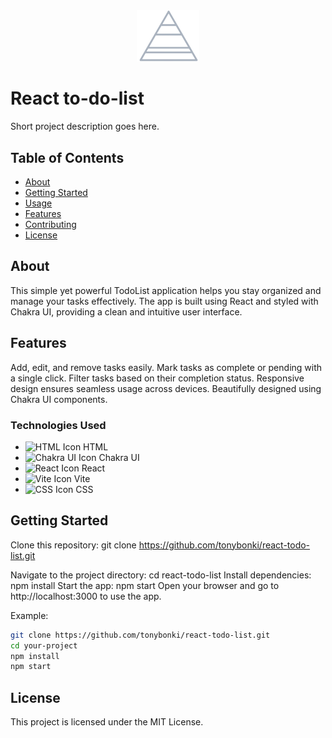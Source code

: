 <div align="center">
  <img src="project-logo.png" alt="Project Logo" width="100">
</div>

# React to-do-list

Short project description goes here.

## Table of Contents

- [About](#about)
- [Getting Started](#getting-started)
- [Usage](#usage)
- [Features](#features)
- [Contributing](#contributing)
- [License](#license)

## About

This simple yet powerful TodoList application helps you stay organized and manage your tasks effectively. The app is built using React and styled with Chakra UI, providing a clean and intuitive user interface.

## Features

Add, edit, and remove tasks easily.
Mark tasks as complete or pending with a single click.
Filter tasks based on their completion status.
Responsive design ensures seamless usage across devices.
Beautifully designed using Chakra UI components.

### Technologies Used

- <img src="https://images.vexels.com/media/users/3/166383/isolated/preview/6024bc5746d7436c727825dc4fc23c22-html-programming-language-icon-by-vexels.png" alt="HTML Icon" width="20"/> HTML
- <img src="https://example.com/chakra-icon.png" alt="Chakra UI Icon" width="20"/> Chakra UI
- <img src="https://example.com/react-icon.png" alt="React Icon" width="20"/> React
- <img src="https://example.com/vite-icon.png" alt="Vite Icon" width="20"/> Vite
- <img src="https://example.com/css-icon.png" alt="CSS Icon" width="20"/> CSS

## Getting Started

Clone this repository: git clone https://github.com/tonybonki/react-todo-list.git

Navigate to the project directory: cd react-todo-list
Install dependencies: npm install
Start the app: npm start
Open your browser and go to http://localhost:3000 to use the app.

Example:

```bash
git clone https://github.com/tonybonki/react-todo-list.git
cd your-project
npm install
npm start
```
## License

This project is licensed under the MIT License.